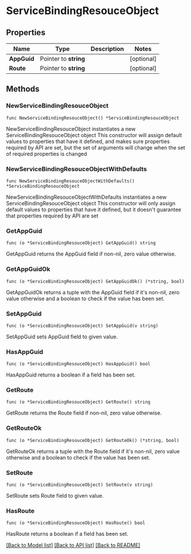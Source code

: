 # ServiceBindingResouceObject

## Properties

Name | Type | Description | Notes
------------ | ------------- | ------------- | -------------
**AppGuid** | Pointer to **string** |  | [optional] 
**Route** | Pointer to **string** |  | [optional] 

## Methods

### NewServiceBindingResouceObject

`func NewServiceBindingResouceObject() *ServiceBindingResouceObject`

NewServiceBindingResouceObject instantiates a new ServiceBindingResouceObject object
This constructor will assign default values to properties that have it defined,
and makes sure properties required by API are set, but the set of arguments
will change when the set of required properties is changed

### NewServiceBindingResouceObjectWithDefaults

`func NewServiceBindingResouceObjectWithDefaults() *ServiceBindingResouceObject`

NewServiceBindingResouceObjectWithDefaults instantiates a new ServiceBindingResouceObject object
This constructor will only assign default values to properties that have it defined,
but it doesn't guarantee that properties required by API are set

### GetAppGuid

`func (o *ServiceBindingResouceObject) GetAppGuid() string`

GetAppGuid returns the AppGuid field if non-nil, zero value otherwise.

### GetAppGuidOk

`func (o *ServiceBindingResouceObject) GetAppGuidOk() (*string, bool)`

GetAppGuidOk returns a tuple with the AppGuid field if it's non-nil, zero value otherwise
and a boolean to check if the value has been set.

### SetAppGuid

`func (o *ServiceBindingResouceObject) SetAppGuid(v string)`

SetAppGuid sets AppGuid field to given value.

### HasAppGuid

`func (o *ServiceBindingResouceObject) HasAppGuid() bool`

HasAppGuid returns a boolean if a field has been set.

### GetRoute

`func (o *ServiceBindingResouceObject) GetRoute() string`

GetRoute returns the Route field if non-nil, zero value otherwise.

### GetRouteOk

`func (o *ServiceBindingResouceObject) GetRouteOk() (*string, bool)`

GetRouteOk returns a tuple with the Route field if it's non-nil, zero value otherwise
and a boolean to check if the value has been set.

### SetRoute

`func (o *ServiceBindingResouceObject) SetRoute(v string)`

SetRoute sets Route field to given value.

### HasRoute

`func (o *ServiceBindingResouceObject) HasRoute() bool`

HasRoute returns a boolean if a field has been set.


[[Back to Model list]](../README.md#documentation-for-models) [[Back to API list]](../README.md#documentation-for-api-endpoints) [[Back to README]](../README.md)


